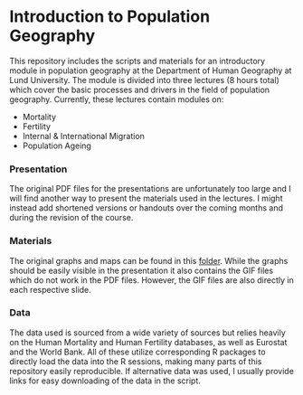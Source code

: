 # Introduction to Population Geography

This repository includes the scripts and materials for an introductory module in population geography at the Department of Human Geography at Lund University. 
The module is divided into three lectures (8 hours total) which cover the basic processes and drivers in the field of population geography. 
Currently, these lectures contain modules on:
- Mortality
- Fertility
- Internal & International Migration
- Population Ageing

### Presentation
The original PDF files for the presentations are unfortunately too large and I will find another way to present the materials used in the lectures. I might instead add shortened versions or handouts over the coming months and during the revision of the course.

### Materials
The original graphs and maps can be found in this [folder](viszs/). While the graphs should be easily visible in the presentation it also contains the GIF files which do not work in the PDF files. However, the GIF files are also directly in each respective slide.

### Data 
The data used is sourced from a wide variety of sources but relies heavily on the Human Mortality and Human Fertility databases, 
as well as Eurostat and the World Bank. All of these utilize corresponding R packages to directly load the data into the R sessions,
making many parts of this repository easily reproducible. If alternative data was used, I usually provide links for easy downloading of the data in the script.
